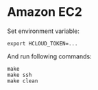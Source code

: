 # Amazon EC2

Set environment variable:

```
export HCLOUD_TOKEN=...
```

And run following commands:

```
make
make ssh
make clean
```
